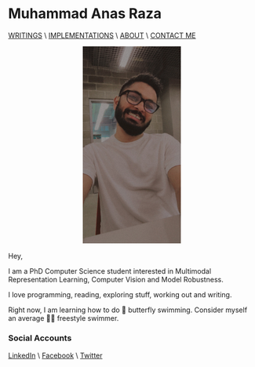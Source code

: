 # Muhammad Anas Raza


[WRITINGS](writings.md) \ [IMPLEMENTATIONS](implementations.md) \ [ABOUT](about.md) \ [CONTACT ME](mailto:mraza@oakland.edu)

<p align="center">
<img src="myphoto.jpeg" alt="Muhammad Anas Raza" width="200" >
 </p>
Hey,

I am a PhD Computer Science student interested in Multimodal Representation Learning, Computer Vision and Model Robustness. 

I love programming, reading, exploring stuff, working out and writing.

Right now, I am learning how to do  :butterfly: butterfly swimming. Consider myself an average :swimming_man:	freestyle swimmer. 


### Social Accounts 

[LinkedIn](https://linkedin.com/in/memanasraza) \ [Facebook](https://facebook.com/anas.init) \ [Twitter](https://twitter.com/anas_raza_m) 
